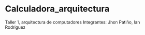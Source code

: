 # Calculadora_arquitectura
Taller 1, arquitectura de computadores
Integrantes: Jhon Patiño, Ian Rodriguez
